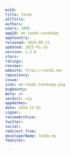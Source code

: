 ```yaml
---
wsId: 
title: Tando
altTitle: 
authors: 
users: 1000
appId: me.tando.tandoapp
appCountry: 
released: 2024-08-21
updated: 2025-01-18
version: 1.2.0
stars: 
ratings: 
reviews: 
website: https://tando.me/
repository: 
issue: 
icon: me.tando.tandoapp.png
bugbounty: 
meta: ok
verdict: wip
appHashes: 
date: 2024-12-02
signer: 
reviewArchive: 
twitter: 
social: 
redirect_from: 
developerName: Tando.me
features: 

---
```


